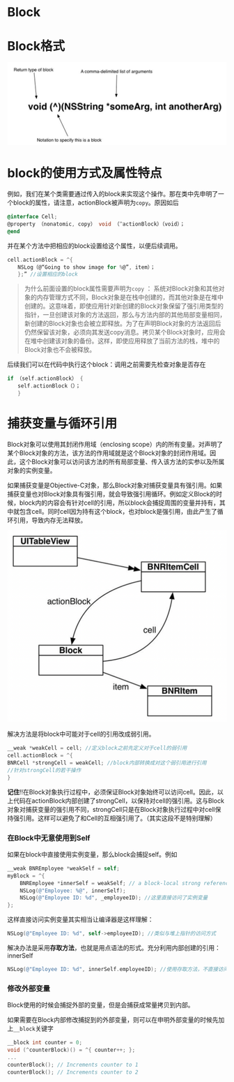 # Block

# Block格式

![Untitled](Block%2082dfa7ccb99846a5b7f819e7eea08f1c/Untitled.png)

# block的使用方式及属性特点

例如，我们在某个类需要通过传入的block来实现这个操作。那在类中先申明了一个block的属性，请注意，actionBlock被声明为`copy`。原因如后

```objectivec
@interface Cell;
@property （nonatomic, copy） void （^actionBlock）（void）；
@end
```

并在某个方法中把相应的block设置给这个属性，以便后续调用。

```objectivec
cell.actionBlock = ^{
　　NSLog（@“Going to show image for %@”, item）；
　　};” //设置相应的block
```

> 为什么前面设置的block属性需要声明为`copy` ：
系统对Block对象和其他对象的内存管理方式不同，Block对象是在栈中创建的，而其他对象是在堆中创建的。这意味着，即使应用针对新创建的Block对象保留了强引用类型的指针，一旦创建该对象的方法返回，那么与方法内部的其他局部变量相同，新创建的Block对象也会被立即释放。为了在声明Block对象的方法返回后仍然保留该对象，必须向其发送copy消息。拷贝某个Block对象时，应用会在堆中创建该对象的备份。这样，即使应用释放了当前方法的栈，堆中的Block对象也不会被释放。
> 

后续我们可以在代码中执行这个block：调用之前需要先检查对象是否存在

```objectivec
if （self.actionBlock） {
　　self.actionBlock（）；
　　}
```

# 捕获变量与循环引用

Block对象可以使用其封闭作用域（enclosing scope）内的所有变量。对声明了某个Block对象的方法，该方法的作用域就是这个Block对象的封闭作用域。因此，这个Block对象可以访问该方法的所有局部变量、传入该方法的实参以及所属对象的实例变量。

如果捕获变量是Objective-C对象，那么Block对象对捕获变量具有强引用。如果捕获变量也对Block对象具有强引用，就会导致强引用循环。例如定义Block的时候，block内的内容会有针对cell的引用，所以block会捕捉周围的变量并持有，其中就包含cell。同时cell因为持有这个block，也对block是强引用，由此产生了循环引用，导致内存无法释放。

![Untitled](Block%2082dfa7ccb99846a5b7f819e7eea08f1c/Untitled%201.png)

解决方法是将block中可能对于cell的引用改成弱引用。

```objectivec
__weak *weakCell = cell; //定义block之前先定义对于cell的弱引用
cell.actionBlock = ^{
BNRCell *strongCell = weakCell; //block内部转换成对这个弱引用进行引用
//针对strongCell的若干操作
}
```

**记住**‼️在Block对象执行过程中，必须保证Block对象始终可以访问cell。因此，以上代码在actionBlock内部创建了strongCell，以保持对cell的强引用。这与Block对象对捕获变量的强引用不同，strongCell只是在Block对象执行过程中对cell保持强引用。这样可以避免了和Cell的互相强引用了。（其实这段不是特别理解）

### 在Block中无意使用到Self

如果在block中直接使用实例变量，那么block会捕捉self。例如

```objectivec
__weak BNREmployee *weakSelf = self;
myBlock = ^{
    BNREmployee *innerSelf = weakSelf; // a block-local strong reference
    NSLog(@"Employee: %@", innerSelf);
    NSLog(@"Employee ID: %d", _employeeID); //这里直接访问了实例变量
};
```

这样直接访问实例变量其实相当让编译器是这样理解：

```objectivec
NSLog(@"Employee ID: %d", self->employeeID); //类似与堆上指针的访问方式
```

解决办法是采用**存取方法**，也就是用点语法的形式。充分利用内部创建的引用：innerSelf

```objectivec
NSLog(@"Employee ID: %d", innerSelf.employeeID); //使用存取方法，不直接访问实例变量
```

### 修改外部变量

Block使用的时候会捕捉外部的变量，但是会捕获成常量拷贝到内部。

如果需要在Block内部修改捕捉到的外部变量，则可以在申明外部变量的时候先加上`__block`关键字

```objectivec
__block int counter = 0;
void (^counterBlock)() = ^{ counter++; };
...
counterBlock(); // Increments counter to 1
counterBlock(); // Increments counter to 2
```
